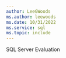 ```yaml
---
author: LeeGWoods
ms.author: leewoods
ms.date: 10/31/2022
ms.service: sql
ms.topic: include
---
```


 SQL Server Evaluation 